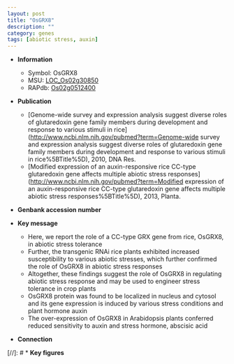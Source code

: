 ```yaml
---
layout: post
title: "OsGRX8"
description: ""
category: genes
tags: [abiotic stress, auxin]
---
```


* **Information**  
    + Symbol: OsGRX8  
    + MSU: [LOC_Os02g30850](http://rice.uga.edu/cgi-bin/ORF_infopage.cgi?orf=LOC_Os02g30850)  
    + RAPdb: [Os02g0512400](https://rapdb.dna.affrc.go.jp/locus/?name=Os02g0512400)  

* **Publication**  
    + [Genome-wide survey and expression analysis suggest diverse roles of glutaredoxin gene family members during development and response to various stimuli in rice](http://www.ncbi.nlm.nih.gov/pubmed?term=Genome-wide survey and expression analysis suggest diverse roles of glutaredoxin gene family members during development and response to various stimuli in rice%5BTitle%5D), 2010, DNA Res.
    + [Modified expression of an auxin-responsive rice CC-type glutaredoxin gene affects multiple abiotic stress responses](http://www.ncbi.nlm.nih.gov/pubmed?term=Modified expression of an auxin-responsive rice CC-type glutaredoxin gene affects multiple abiotic stress responses%5BTitle%5D), 2013, Planta.

* **Genbank accession number**  

* **Key message**  
    + Here, we report the role of a CC-type GRX gene from rice, OsGRX8, in abiotic stress tolerance
    + Further, the transgenic RNAi rice plants exhibited increased susceptibility to various abiotic stresses, which further confirmed the role of OsGRX8 in abiotic stress responses
    + Altogether, these findings suggest the role of OsGRX8 in regulating abiotic stress response and may be used to engineer stress tolerance in crop plants
    + OsGRX8 protein was found to be localized in nucleus and cytosol and its gene expression is induced by various stress conditions and plant hormone auxin
    + The over-expression of OsGRX8 in Arabidopsis plants conferred reduced sensitivity to auxin and stress hormone, abscisic acid

* **Connection**  

[//]: # * **Key figures**  


